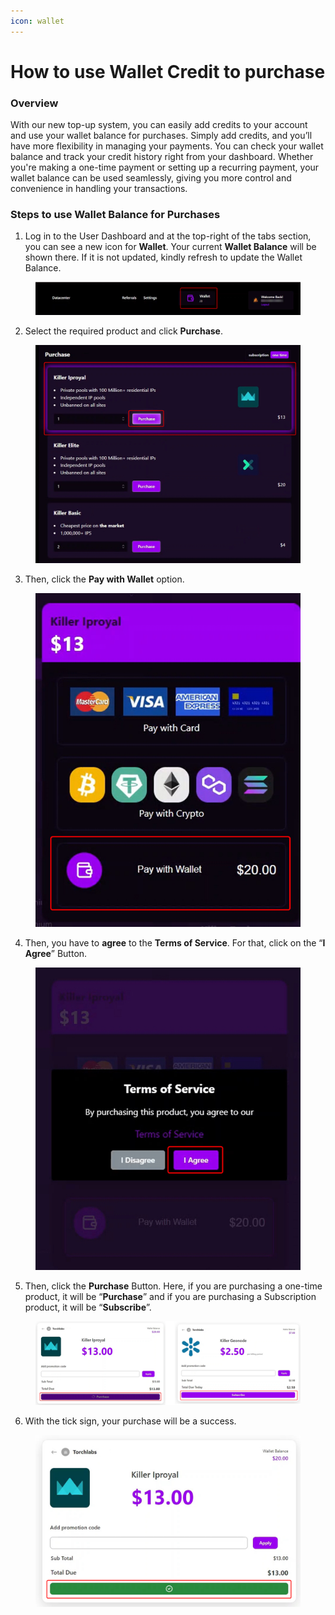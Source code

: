 ```yaml
---
icon: wallet
---
```


# How to use Wallet Credit to purchase

### Overview

With our new top-up system, you can easily add credits to your account and use your wallet balance for purchases. Simply add credits, and you’ll have more flexibility in managing your payments. You can check your wallet balance and track your credit history right from your dashboard. Whether you're making a one-time payment or setting up a recurring payment, your wallet balance can be used seamlessly, giving you more control and convenience in handling your transactions.



### Steps to use Wallet Balance for Purchases

1. Log in to the User Dashboard and at the top-right of the tabs section, you can see a new icon for **Wallet**. Your current **Wallet Balance** will be shown there. If it is not updated, kindly refresh to update the Wallet Balance.

<figure><img src="../.gitbook/assets/image (5) (1) (1).png" alt=""><figcaption></figcaption></figure>

2. Select the required product and click **Purchase**.

<figure><img src="../.gitbook/assets/image (1) (1) (1) (1).png" alt=""><figcaption></figcaption></figure>

3. Then, click the **Pay with Wallet** option.

<figure><img src="../.gitbook/assets/image (2) (1) (1) (1).png" alt=""><figcaption></figcaption></figure>

4. Then, you have to **agree** to the **Terms of Service**. For that, click on the “**I Agree**” Button.

<figure><img src="../.gitbook/assets/image (3) (1) (1) (1).png" alt=""><figcaption></figcaption></figure>

5. Then, click the **Purchase** Button. Here, if you are purchasing a one-time product, it will be “**Purchase**” and if you are purchasing a Subscription product, it will be “**Subscribe**”.

<figure><img src="../.gitbook/assets/image (4) (1) (1) (1).png" alt=""><figcaption></figcaption></figure>

6. With the tick sign, your purchase will be a success.

<figure><img src="../.gitbook/assets/image (5) (1) (1) (1).png" alt=""><figcaption></figcaption></figure>
